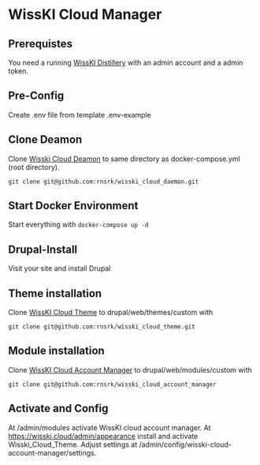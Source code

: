 # WissKI Cloud Manager

## Prerequistes
You need a running [WissKI Distillery](https://github.com/FAU-CDI/wisski-distillery) with an admin account and a admin token.

## Pre-Config
Create .env file from template .env-example

## Clone Deamon
Clone [Wisski Cloud Deamon](https://github.com/rnsrk/wisski_cloud_daemon) to same directory as docker-compose.yml (root directory).

```
git clone git@github.com:rnsrk/wisski_cloud_daemon.git
```


## Start Docker Environment
Start everything with `docker-compose up -d`

## Drupal-Install
Visit your site and install Drupal

## Theme installation
Clone [WissKI Cloud Theme](https://github.com/rnsrk/wisski_cloud_theme) to drupal/web/themes/custom with

```
git clone git@github.com:rnsrk/wisski_cloud_theme.git
```


## Module installation
Clone [WissKI Cloud Account Manager](https://github.com/rnsrk/wisski_cloud_account_manager) to drupal/web/modules/custom with

```
git clone git@github.com:rnsrk/wisski_cloud_account_manager
```

## Activate and Config
At /admin/modules activate WissKI cloud account manager.
At https://wisski.cloud/admin/appearance install and activate Wisski_Cloud_Theme.
Adjust settings at /admin/config/wisski-cloud-account-manager/settings.

